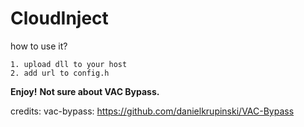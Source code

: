 # CloudInject
 how to use it? 
 ```
 1. upload dll to your host
 2. add url to config.h
 ```

**Enjoy!**
 **Not sure about VAC Bypass.**
 
credits:
vac-bypass: https://github.com/danielkrupinski/VAC-Bypass
